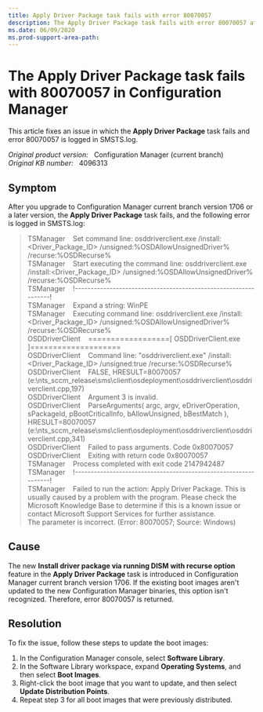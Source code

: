 ```yaml
---
title: Apply Driver Package task fails with error 80070057
description: The Apply Driver Package task fails with error 80070057 after you upgrade to Configuration Manager current branch version 1706 or a later version.
ms.date: 06/09/2020
ms.prod-support-area-path:
---
```

# The Apply Driver Package task fails with 80070057 in Configuration Manager

This article fixes an issue in which the **Apply Driver Package** task fails and error 80070057 is logged in SMSTS.log.

_Original product version:_ &nbsp; Configuration Manager (current branch)  
_Original KB number:_ &nbsp; 4096313

## Symptom

After you upgrade to Configuration Manager current branch version 1706 or a later version, the **Apply Driver Package** task fails, and the following error is logged in SMSTS.log:

> TSManager &nbsp; &nbsp;Set command line: osddriverclient.exe /install:<Driver_Package_ID> /unsigned:%OSDAllowUnsignedDriver% /recurse:%OSDRecurse%  
> TSManager &nbsp; &nbsp;Start executing the command line: osddriverclient.exe /install:<Driver_Package_ID> /unsigned:%OSDAllowUnsignedDriver% /recurse:%OSDRecurse%  
> TSManager &nbsp; &nbsp;!----------------------------------------------------------------!  
> TSManager &nbsp; &nbsp;Expand a string: WinPE  
> TSManager &nbsp; &nbsp;Executing command line: osddriverclient.exe /install:<Driver_Package_ID> /unsigned:%OSDAllowUnsignedDriver% /recurse:%OSDRecurse%  
> OSDDriverClient &nbsp; &nbsp;==================[ OSDDriverClient.exe ]====================  
> OSDDriverClient &nbsp; &nbsp;Command line: "osddriverclient.exe" /install:<Driver_Package_ID> /unsigned:true /recurse:%OSDRecurse%  
> OSDDriverClient &nbsp; &nbsp;FALSE, HRESULT=80070057 (e:\nts_sccm_release\sms\client\osdeployment\osddriverclient\osddriverclient.cpp,197)  
> OSDDriverClient &nbsp; &nbsp;Argument 3 is invalid.  
> OSDDriverClient &nbsp; &nbsp;ParseArguments( argc, argv, eDriverOperation, sPackageId, pBootCriticalInfo, bAllowUnsigned, bBestMatch ), HRESULT=80070057 (e:\nts_sccm_release\sms\client\osdeployment\osddriverclient\osddriverclient.cpp,341)  
> OSDDriverClient &nbsp; &nbsp;Failed to pass arguments. Code 0x80070057  
> OSDDriverClient &nbsp; &nbsp;Exiting with return code 0x80070057  
> TSManager &nbsp; &nbsp;Process completed with exit code 2147942487  
> TSManager &nbsp; &nbsp;!----------------------------------------------------------------!  
> TSManager &nbsp; &nbsp;Failed to run the action: Apply Driver Package. This is usually caused by a problem with the program. Please check the Microsoft Knowledge Base to determine if this is a known issue or contact Microsoft Support Services for further assistance.  
> The parameter is incorrect. (Error: 80070057; Source: Windows)

## Cause

The new **Install driver package via running DISM with recurse option** feature in the **Apply Driver Package** task is introduced in Configuration Manager current branch version 1706. If the existing boot images aren't updated to the new Configuration Manager binaries, this option isn't recognized. Therefore, error 80070057 is returned.

## Resolution

To fix the issue, follow these steps to update the boot images:

1. In the Configuration Manager console, select **Software Library**.
2. In the Software Library workspace, expand **Operating Systems**, and then select **Boot Images**.
3. Right-click the boot image that you want to update, and then select **Update Distribution Points**.
4. Repeat step 3 for all boot images that were previously distributed.
